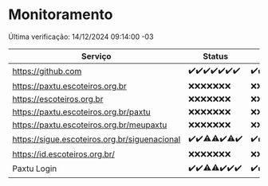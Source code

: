 # Monitoramento

Última verificação: 14/12/2024 09:14:00 -03

|Serviço|Status|Últimas 24h|
|---|---|---|
|https://github.com|<span title="2024-12-07: OK=23">✔️</span><span title="2024-12-08: OK=23">✔️</span><span title="2024-12-09: OK=23">✔️</span><span title="2024-12-10: OK=23">✔️</span><span title="2024-12-11: OK=23">✔️</span><span title="2024-12-12: OK=23">✔️</span><span title="2024-12-13: OK=11">✔️</span>|<span title="13/12/2024 09:16:00 -03 : 200">✔️</span><span title="13/12/2024 10:19:00 -03 : 200">✔️</span><span title="13/12/2024 11:08:00 -03 : 200">✔️</span><span title="13/12/2024 12:09:00 -03 : 200">✔️</span><span title="13/12/2024 13:10:00 -03 : 200">✔️</span><span title="13/12/2024 14:07:00 -03 : 200">✔️</span><span title="13/12/2024 15:12:00 -03 : 200">✔️</span><span title="13/12/2024 16:06:00 -03 : 200">✔️</span><span title="13/12/2024 17:10:00 -03 : 200">✔️</span><span title="13/12/2024 18:07:00 -03 : 200">✔️</span><span title="13/12/2024 19:07:00 -03 : 200">✔️</span><span title="13/12/2024 20:08:00 -03 : 200">✔️</span><span title="13/12/2024 21:42:00 -03 : 200">✔️</span><span title="13/12/2024 23:17:00 -03 : 200">✔️</span><span title="14/12/2024 00:22:00 -03 : 200">✔️</span><span title="14/12/2024 01:10:00 -03 : 200">✔️</span><span title="14/12/2024 02:08:00 -03 : 200">✔️</span><span title="14/12/2024 03:11:00 -03 : 200">✔️</span><span title="14/12/2024 04:07:00 -03 : 200">✔️</span><span title="14/12/2024 05:10:00 -03 : 200">✔️</span><span title="14/12/2024 06:08:00 -03 : 200">✔️</span><span title="14/12/2024 07:08:00 -03 : 200">✔️</span><span title="14/12/2024 08:06:00 -03 : 200">✔️</span><span title="14/12/2024 09:14:00 -03 : 200">✔️</span>|
|https://paxtu.escoteiros.org.br|<span title="2024-12-07: Falhas=23">❌</span><span title="2024-12-08: Falhas=23">❌</span><span title="2024-12-09: Falhas=23">❌</span><span title="2024-12-10: Falhas=23">❌</span><span title="2024-12-11: Falhas=23">❌</span><span title="2024-12-12: Falhas=23">❌</span><span title="2024-12-13: Falhas=11">❌</span>|<span title="13/12/2024 09:16:00 -03 : 403">❌</span><span title="13/12/2024 10:19:00 -03 : 403">❌</span><span title="13/12/2024 11:08:00 -03 : 403">❌</span><span title="13/12/2024 12:09:00 -03 : 403">❌</span><span title="13/12/2024 13:10:00 -03 : 403">❌</span><span title="13/12/2024 14:08:00 -03 : 403">❌</span><span title="13/12/2024 15:12:00 -03 : 403">❌</span><span title="13/12/2024 16:06:00 -03 : 403">❌</span><span title="13/12/2024 17:10:00 -03 : 403">❌</span><span title="13/12/2024 18:07:00 -03 : 403">❌</span><span title="13/12/2024 19:07:00 -03 : 403">❌</span><span title="13/12/2024 20:08:00 -03 : 403">❌</span><span title="13/12/2024 21:42:00 -03 : 403">❌</span><span title="13/12/2024 23:17:00 -03 : 403">❌</span><span title="14/12/2024 00:22:00 -03 : 403">❌</span><span title="14/12/2024 01:10:00 -03 : 403">❌</span><span title="14/12/2024 02:08:00 -03 : 403">❌</span><span title="14/12/2024 03:11:00 -03 : 403">❌</span><span title="14/12/2024 04:07:00 -03 : 403">❌</span><span title="14/12/2024 05:10:00 -03 : 403">❌</span><span title="14/12/2024 06:08:00 -03 : 403">❌</span><span title="14/12/2024 07:08:00 -03 : 403">❌</span><span title="14/12/2024 08:06:00 -03 : 403">❌</span><span title="14/12/2024 09:14:00 -03 : 403">❌</span>|
|https://escoteiros.org.br|<span title="2024-12-07: Falhas=23">❌</span><span title="2024-12-08: Falhas=23">❌</span><span title="2024-12-09: Falhas=23">❌</span><span title="2024-12-10: Falhas=23">❌</span><span title="2024-12-11: Falhas=23">❌</span><span title="2024-12-12: Falhas=23">❌</span><span title="2024-12-13: Falhas=11">❌</span>|<span title="13/12/2024 09:16:00 -03 : 403">❌</span><span title="13/12/2024 10:19:00 -03 : 403">❌</span><span title="13/12/2024 11:08:00 -03 : 403">❌</span><span title="13/12/2024 12:09:00 -03 : 403">❌</span><span title="13/12/2024 13:10:00 -03 : 403">❌</span><span title="13/12/2024 14:08:00 -03 : 403">❌</span><span title="13/12/2024 15:12:00 -03 : 403">❌</span><span title="13/12/2024 16:06:00 -03 : 403">❌</span><span title="13/12/2024 17:10:00 -03 : 403">❌</span><span title="13/12/2024 18:07:00 -03 : 403">❌</span><span title="13/12/2024 19:07:00 -03 : 403">❌</span><span title="13/12/2024 20:08:00 -03 : 403">❌</span><span title="13/12/2024 21:42:00 -03 : 403">❌</span><span title="13/12/2024 23:17:00 -03 : 403">❌</span><span title="14/12/2024 00:22:00 -03 : 403">❌</span><span title="14/12/2024 01:10:00 -03 : 403">❌</span><span title="14/12/2024 02:08:00 -03 : 403">❌</span><span title="14/12/2024 03:11:00 -03 : 403">❌</span><span title="14/12/2024 04:07:00 -03 : 403">❌</span><span title="14/12/2024 05:10:00 -03 : 403">❌</span><span title="14/12/2024 06:08:00 -03 : 403">❌</span><span title="14/12/2024 07:08:00 -03 : 403">❌</span><span title="14/12/2024 08:06:00 -03 : 403">❌</span><span title="14/12/2024 09:14:00 -03 : 403">❌</span>|
|https://paxtu.escoteiros.org.br/paxtu|<span title="2024-12-07: Falhas=23">❌</span><span title="2024-12-08: Falhas=23">❌</span><span title="2024-12-09: Falhas=23">❌</span><span title="2024-12-10: Falhas=23">❌</span><span title="2024-12-11: Falhas=23">❌</span><span title="2024-12-12: Falhas=23">❌</span><span title="2024-12-13: Falhas=11">❌</span>|<span title="13/12/2024 09:16:00 -03 : 403">❌</span><span title="13/12/2024 10:19:00 -03 : 403">❌</span><span title="13/12/2024 11:08:00 -03 : 403">❌</span><span title="13/12/2024 12:09:00 -03 : 403">❌</span><span title="13/12/2024 13:10:00 -03 : 403">❌</span><span title="13/12/2024 14:08:00 -03 : 403">❌</span><span title="13/12/2024 15:12:00 -03 : 403">❌</span><span title="13/12/2024 16:06:00 -03 : 403">❌</span><span title="13/12/2024 17:10:00 -03 : 403">❌</span><span title="13/12/2024 18:07:00 -03 : 403">❌</span><span title="13/12/2024 19:07:00 -03 : 403">❌</span><span title="13/12/2024 20:08:00 -03 : 403">❌</span><span title="13/12/2024 21:42:00 -03 : 403">❌</span><span title="13/12/2024 23:17:00 -03 : 403">❌</span><span title="14/12/2024 00:22:00 -03 : 403">❌</span><span title="14/12/2024 01:10:00 -03 : 403">❌</span><span title="14/12/2024 02:08:00 -03 : 403">❌</span><span title="14/12/2024 03:11:00 -03 : 403">❌</span><span title="14/12/2024 04:07:00 -03 : 403">❌</span><span title="14/12/2024 05:10:00 -03 : 403">❌</span><span title="14/12/2024 06:08:00 -03 : 403">❌</span><span title="14/12/2024 07:08:00 -03 : 403">❌</span><span title="14/12/2024 08:06:00 -03 : 403">❌</span><span title="14/12/2024 09:14:00 -03 : 403">❌</span>|
|https://paxtu.escoteiros.org.br/meupaxtu|<span title="2024-12-07: Falhas=23">❌</span><span title="2024-12-08: Falhas=23">❌</span><span title="2024-12-09: Falhas=23">❌</span><span title="2024-12-10: Falhas=23">❌</span><span title="2024-12-11: Falhas=23">❌</span><span title="2024-12-12: Falhas=23">❌</span><span title="2024-12-13: Falhas=11">❌</span>|<span title="13/12/2024 09:16:00 -03 : 403">❌</span><span title="13/12/2024 10:19:00 -03 : 403">❌</span><span title="13/12/2024 11:08:00 -03 : 403">❌</span><span title="13/12/2024 12:09:00 -03 : 403">❌</span><span title="13/12/2024 13:10:00 -03 : 403">❌</span><span title="13/12/2024 14:08:00 -03 : 403">❌</span><span title="13/12/2024 15:12:00 -03 : 403">❌</span><span title="13/12/2024 16:06:00 -03 : 403">❌</span><span title="13/12/2024 17:10:00 -03 : 403">❌</span><span title="13/12/2024 18:07:00 -03 : 403">❌</span><span title="13/12/2024 19:07:00 -03 : 403">❌</span><span title="13/12/2024 20:08:00 -03 : 403">❌</span><span title="13/12/2024 21:42:00 -03 : 403">❌</span><span title="13/12/2024 23:17:00 -03 : 403">❌</span><span title="14/12/2024 00:22:00 -03 : 403">❌</span><span title="14/12/2024 01:10:00 -03 : 403">❌</span><span title="14/12/2024 02:08:00 -03 : 403">❌</span><span title="14/12/2024 03:11:00 -03 : 403">❌</span><span title="14/12/2024 04:07:00 -03 : 403">❌</span><span title="14/12/2024 05:10:00 -03 : 403">❌</span><span title="14/12/2024 06:08:00 -03 : 403">❌</span><span title="14/12/2024 07:08:00 -03 : 403">❌</span><span title="14/12/2024 08:06:00 -03 : 403">❌</span><span title="14/12/2024 09:14:00 -03 : 403">❌</span>|
|https://sigue.escoteiros.org.br/siguenacional|<span title="2024-12-07: OK=23">✔️</span><span title="2024-12-08: OK=23">✔️</span><span title="2024-12-09: OK=21, Falhas=2">⚠️</span><span title="2024-12-10: OK=22, Falhas=1">⚠️</span><span title="2024-12-11: OK=23">✔️</span><span title="2024-12-12: OK=21, Falhas=2">⚠️</span><span title="2024-12-13: OK=11">✔️</span>|<span title="13/12/2024 09:16:00 -03 : 200">✔️</span><span title="13/12/2024 10:19:00 -03 : 200">✔️</span><span title="13/12/2024 11:08:00 -03 : 200">✔️</span><span title="13/12/2024 12:09:00 -03 : 200">✔️</span><span title="13/12/2024 13:10:00 -03 : 200">✔️</span><span title="13/12/2024 14:08:00 -03 : 200">✔️</span><span title="13/12/2024 15:12:00 -03 : 200">✔️</span><span title="13/12/2024 16:06:00 -03 : 200">✔️</span><span title="13/12/2024 17:10:00 -03 : 200">✔️</span><span title="13/12/2024 18:07:00 -03 : 200">✔️</span><span title="13/12/2024 19:07:00 -03 : 200">✔️</span><span title="13/12/2024 20:08:00 -03 : 200">✔️</span><span title="13/12/2024 21:42:00 -03 : 200">✔️</span><span title="13/12/2024 23:17:00 -03 : 200">✔️</span><span title="14/12/2024 00:22:00 -03 : 200">✔️</span><span title="14/12/2024 01:10:00 -03 : 200">✔️</span><span title="14/12/2024 02:08:00 -03 : 200">✔️</span><span title="14/12/2024 03:11:00 -03 : 200">✔️</span><span title="14/12/2024 04:07:00 -03 : 200">✔️</span><span title="14/12/2024 05:10:00 -03 : 200">✔️</span><span title="14/12/2024 06:08:00 -03 : 200">✔️</span><span title="14/12/2024 07:08:00 -03 : 200">✔️</span><span title="14/12/2024 08:06:00 -03 : 200">✔️</span><span title="14/12/2024 09:14:00 -03 : 200">✔️</span>|
|https://id.escoteiros.org.br/|<span title="2024-12-07: Falhas=23">❌</span><span title="2024-12-08: Falhas=23">❌</span><span title="2024-12-09: Falhas=23">❌</span><span title="2024-12-10: Falhas=23">❌</span><span title="2024-12-11: Falhas=23">❌</span><span title="2024-12-12: Falhas=23">❌</span><span title="2024-12-13: Falhas=11">❌</span>|<span title="13/12/2024 09:16:00 -03 : 403">❌</span><span title="13/12/2024 10:19:00 -03 : 403">❌</span><span title="13/12/2024 11:08:00 -03 : 403">❌</span><span title="13/12/2024 12:09:00 -03 : 403">❌</span><span title="13/12/2024 13:10:00 -03 : 403">❌</span><span title="13/12/2024 14:08:00 -03 : 403">❌</span><span title="13/12/2024 15:12:00 -03 : 403">❌</span><span title="13/12/2024 16:06:00 -03 : 403">❌</span><span title="13/12/2024 17:10:00 -03 : 403">❌</span><span title="13/12/2024 18:07:00 -03 : 403">❌</span><span title="13/12/2024 19:07:00 -03 : 403">❌</span><span title="13/12/2024 20:08:00 -03 : 403">❌</span><span title="13/12/2024 21:42:00 -03 : 403">❌</span><span title="13/12/2024 23:17:00 -03 : 403">❌</span><span title="14/12/2024 00:22:00 -03 : 403">❌</span><span title="14/12/2024 01:10:00 -03 : 403">❌</span><span title="14/12/2024 02:08:00 -03 : 403">❌</span><span title="14/12/2024 03:11:00 -03 : 403">❌</span><span title="14/12/2024 04:07:00 -03 : 403">❌</span><span title="14/12/2024 05:10:00 -03 : 403">❌</span><span title="14/12/2024 06:08:00 -03 : 403">❌</span><span title="14/12/2024 07:08:00 -03 : 403">❌</span><span title="14/12/2024 08:06:00 -03 : 403">❌</span><span title="14/12/2024 09:14:00 -03 : 403">❌</span>|
|Paxtu Login|<span title="2024-12-07: OK=23">✔️</span><span title="2024-12-08: OK=23">✔️</span><span title="2024-12-09: OK=22, Falhas=1">⚠️</span><span title="2024-12-10: OK=22, Falhas=1">⚠️</span><span title="2024-12-11: OK=23">✔️</span><span title="2024-12-12: OK=23">✔️</span><span title="2024-12-13: OK=11">✔️</span>|<span title="13/12/2024 09:16:00 -03 : 200">✔️</span><span title="13/12/2024 10:19:00 -03 : 200">✔️</span><span title="13/12/2024 11:08:00 -03 : 200">✔️</span><span title="13/12/2024 12:09:00 -03 : 200">✔️</span><span title="13/12/2024 13:10:00 -03 : 200">✔️</span><span title="13/12/2024 14:08:00 -03 : 200">✔️</span><span title="13/12/2024 15:12:00 -03 : 200">✔️</span><span title="13/12/2024 16:06:00 -03 : 200">✔️</span><span title="13/12/2024 17:10:00 -03 : 200">✔️</span><span title="13/12/2024 18:07:00 -03 : 200">✔️</span><span title="13/12/2024 19:07:00 -03 : 200">✔️</span><span title="13/12/2024 20:08:00 -03 : 200">✔️</span><span title="13/12/2024 21:42:00 -03 : 200">✔️</span><span title="13/12/2024 23:17:00 -03 : 200">✔️</span><span title="14/12/2024 00:22:00 -03 : 200">✔️</span><span title="14/12/2024 01:10:00 -03 : 200">✔️</span><span title="14/12/2024 02:08:00 -03 : 200">✔️</span><span title="14/12/2024 03:11:00 -03 : 200">✔️</span><span title="14/12/2024 04:07:00 -03 : 200">✔️</span><span title="14/12/2024 05:10:00 -03 : 200">✔️</span><span title="14/12/2024 06:08:00 -03 : 200">✔️</span><span title="14/12/2024 07:08:00 -03 : 200">✔️</span><span title="14/12/2024 08:06:00 -03 : 200">✔️</span><span title="14/12/2024 09:14:00 -03 : 200">✔️</span>|
